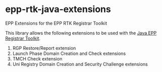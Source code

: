 # epp-rtk-java-extensions
EPP Extensions for the EPP RTK Registrar Toolkit

This library allows the following extensions to be used with the [Java EPP Registrar Toolkit](https://sourceforge.net/projects/epp-rtk/files/epp-rtk-java/).

1) RGP Restore/Report extension
2) Launch Phase Domain Creation and Check extensions
3) TMCH Check extension
4) Uni Registry Domain Creation and Security Challenge extensions
